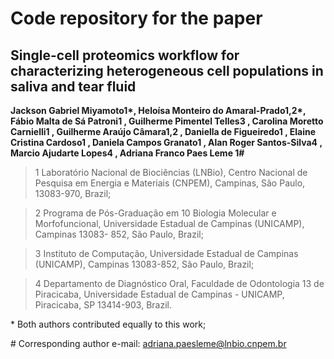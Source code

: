 # Code repository for the paper

## Single-cell proteomics workflow for characterizing heterogeneous cell populations in saliva and tear fluid

__Jackson Gabriel Miyamoto1\*, Heloísa Monteiro do Amaral-Prado1,2\*, Fábio Malta de Sá Patroni1 , Guilherme Pimentel Telles3 , Carolina Moretto Carnielli1 , Guilherme Araújo Câmara1,2 , Daniella de Figueiredo1 , Elaine Cristina Cardoso1 , Daniela Campos Granato1 , Alan Roger Santos-Silva4 , Marcio Ajudarte Lopes4 , Adriana Franco Paes Leme 1#__

> 1 Laboratório Nacional de Biociências (LNBio), Centro Nacional de Pesquisa em Energia e Materiais (CNPEM), Campinas, São Paulo, 13083-970, Brazil;

> 2 Programa de Pós-Graduação em 10 Biologia Molecular e Morfofuncional, Universidade Estadual de Campinas (UNICAMP), Campinas 13083- 852, São Paulo, Brazil;

> 3 Instituto de Computação, Universidade Estadual de Campinas (UNICAMP), Campinas 13083-852, São Paulo, Brazil;

> 4 Departamento de Diagnóstico Oral, Faculdade de Odontologia 13 de Piracicaba, Universidade Estadual de Campinas - UNICAMP, Piracicaba, SP 13414-903, Brazil.

\* Both authors contributed equally to this work;

\# Corresponding author e-mail: <adriana.paesleme@lnbio.cnpem.br>
